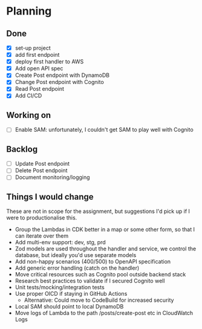 # Planning

## Done
- [x] set-up project
- [x] add first endpoint
- [x] deploy first handler to AWS
- [x] Add open API spec
- [x] Create Post endpoint with DynamoDB
- [x] Change Post endpoint with Cognito
- [x] Read Post endpoint
- [x] Add CI/CD

## Working on
- [ ] Enable SAM: unfortunately, I couldn't get SAM to play well with Cognito

## Backlog
- [ ] Update Post endpoint
- [ ] Delete Post endpoint
- [ ] Document monitoring/logging

## Things I would change
These are not in scope for the assignment, but suggestions I'd pick up if I were to productionalise this.

- Group the Lambdas in CDK better in a map or some other form, so that I can iterate over them
- Add multi-env support: dev, stg, prd
- Zod models are used throughout the handler and service, we control the database, but ideally you'd use separate models
- Add non-happy scenarios (400/500) to OpenAPI specification
- Add generic error handling (catch on the handler)
- Move critical resources such as Cognito pool outside backend stack
- Research best practices to validate if I secured Cognito well
- Unit tests/mocking/integration tests
- Use proper OICD if staying in GitHub Actions
  - Alternative: Could move to CodeBuild for increased security
- Local SAM should point to local DynamoDB
- Move logs of Lambda to the path /posts/create-post etc in CloudWatch Logs

